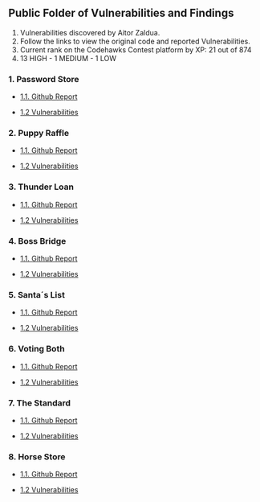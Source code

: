 ## Public Folder of Vulnerabilities and Findings

1. Vulnerabilities discovered by Aitor Zaldua.
2. Follow the links to view the original code and reported Vulnerabilities.
3. Current rank on the Codehawks Contest platform by XP: 21 out of 874
4. 13 HIGH - 1 MEDIUM - 1 LOW

### 1. Password Store

- [1.1. Github Report](https://github.com/Cyfrin/2023-10-PasswordStore)

- [1.2 Vulnerabilities](https://github.com/Cyfrin/2023-10-PasswordStore)

### 2. Puppy Raffle

- [1.1. Github Report](https://github.com/Cyfrin/2023-10-PasswordStore)

- [1.2 Vulnerabilities](https://github.com/Cyfrin/2023-10-PasswordStore)

### 3. Thunder Loan

- [1.1. Github Report](https://github.com/Cyfrin/2023-10-PasswordStore)

- [1.2 Vulnerabilities](https://github.com/Cyfrin/2023-10-PasswordStore)

### 4. Boss Bridge

- [1.1. Github Report](https://github.com/Cyfrin/2023-10-PasswordStore)

- [1.2 Vulnerabilities](https://github.com/Cyfrin/2023-10-PasswordStore)

### 5. Santa´s List

- [1.1. Github Report](https://github.com/Cyfrin/2023-10-PasswordStore)

- [1.2 Vulnerabilities](https://github.com/Cyfrin/2023-10-PasswordStore)

### 6. Voting Both

- [1.1. Github Report](https://github.com/Cyfrin/2023-10-PasswordStore)

- [1.2 Vulnerabilities](https://github.com/Cyfrin/2023-10-PasswordStore)

### 7. The Standard

- [1.1. Github Report](https://github.com/Cyfrin/2023-10-PasswordStore)

- [1.2 Vulnerabilities](https://github.com/Cyfrin/2023-10-PasswordStore)

### 8. Horse Store

- [1.1. Github Report](https://github.com/Cyfrin/2023-10-PasswordStore)

- [1.2 Vulnerabilities](https://github.com/Cyfrin/2023-10-PasswordStore)
